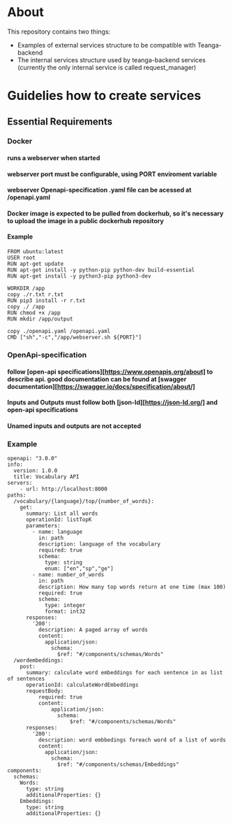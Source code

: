 # About
This repository contains two things:
- Examples of external services structure to be compatible with Teanga-backend
- The internal services structure used by teanga-backend services (currently the only internal service is called request_manager)
# Guidelies how to create services 
## Essential Requirements
### Docker
#### runs a webserver when started
#### webserver port must be configurable, using PORT enviroment variable
#### webserver Openapi-specification .yaml file can be acessed at /openapi.yaml
#### Docker image is expected to be pulled from dockerhub, so it's necessary to upload the image in a public dockerhub repository
#### Example
```
FROM ubuntu:latest
USER root
RUN apt-get update
RUN apt-get install -y python-pip python-dev build-essential
RUN apt-get install -y python3-pip python3-dev

WORKDIR /app
copy ./r.txt r.txt
RUN pip3 install -r r.txt
copy ./ /app
RUN chmod +x /app
RUN mkdir /app/output

copy ./openapi.yaml /openapi.yaml
CMD ["sh","-c","/app/webserver.sh ${PORT}"]
```
### OpenApi-specification
#### follow  [open-api specifications][https://www.openapis.org/about] to describe api. good documentation can be found at [swagger documentation][https://swagger.io/docs/specification/about/]
#### Inputs and Outputs must follow both [json-ld][https://json-ld.org/] and open-api specifications 
#### Unamed inputs and outputs are not accepted
### Example
```
openapi: "3.0.0"
info:
  version: 1.0.0
  title: Vocabulary API
servers:
    - url: http://localhost:8000
paths:
  /vocabulary/{language}/top/{number_of_words}:
    get:
      summary: List all words
      operationId: listTopK
      parameters:
        - name: language
          in: path
          description: language of the vocabulary
          required: true
          schema:
            type: string
            enum: ["en","sp","ge"]
        - name: number_of_words
          in: path
          description: How many top words return at one time (max 100)
          required: true 
          schema:
            type: integer
            format: int32
      responses:
        '200':
          description: A paged array of words
          content:
            application/json:    
              schema:
                $ref: "#/components/schemas/Words"
  /wordembeddings:
    post:
      summary: calculate word embeddings for each sentence in as list of sentences
      operationId: calculateWordEmbeddings 
      requestBody:
          required: true
          content:
              application/json:
                schema:
                    $ref: "#/components/schemas/Words"
      responses:
        '200':
          description: word embbedings foreach word of a list of words 
          content:
            application/json:    
              schema:
                $ref: "#/components/schemas/Embeddings"
components:
  schemas:
    Words:
      type: string
      additionalProperties: {}
    Embeddings:
      type: string
      additionalProperties: {}
```
